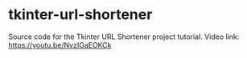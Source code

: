 # tkinter-url-shortener
Source code for the Tkinter URL Shortener project tutorial. Video link: https://youtu.be/NvzIGaEOKCk
